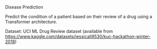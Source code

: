 Disease Prediction

Predict the condition of a patient based on their review of a drug using a Transformer architecture.

Dataset: UCI ML Drug Review dataset (available from https://www.kaggle.com/datasets/jessicali9530/kuc-hackathon-winter-2018)
